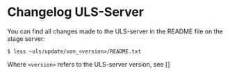 # Changelog ULS-Server

You can find all changes made to the ULS-server in the README file on the stage server:
```
$ less ~uls/update/von_<version>/README.txt
```

Where `<version>` refers to the ULS-server version, see []

